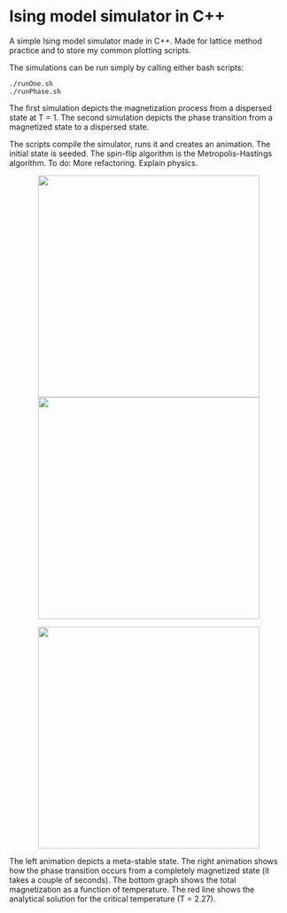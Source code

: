 # Ising model simulator in C++
A simple Ising model simulator made in C++. Made for lattice method practice and to store my common plotting scripts.

The simulations can be run simply by calling either bash scripts:
```
./runOne.sh
./runPhase.sh
```
The first simulation depicts the magnetization process from a dispersed state at T = 1. The second simulation depicts the phase transition from a magnetized state to a dispersed state.

The scripts compile the simulator, runs it and creates an animation. The initial state is seeded. The spin-flip algorithm is the Metropolis-Hastings algorithm.
To do: More refactoring. Explain physics.

<p align="center">
  <img height="400" src="https://github.com/NailoTB/spins-on-lattice/blob/main/metastable_animation.gif">
  <img height="400" src="https://github.com/NailoTB/spins-on-lattice/blob/main/phase_animation.gif">
</p>

<p align="center">
  <img height="400" src="https://github.com/NailoTB/spins-on-lattice/blob/main/totalPhaseMagnetization.png">
</p>

The left animation depicts a meta-stable state. The right animation shows how the phase transition occurs from a completely magnetized state (it takes a couple of seconds).
The bottom graph shows the total magnetization as a function of temperature. The red line shows the analytical solution for the critical temperature (T = 2.27).
